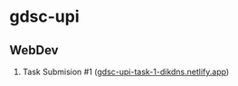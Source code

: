 # gdsc-upi

## WebDev
1. Task Submision #1 ([gdsc-upi-task-1-dikdns.netlify.app](https://gdsc-upi-task-1-dikdns.netlify.app/))
